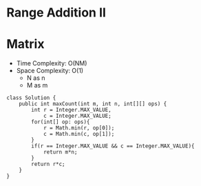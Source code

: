 # Range Addition II
# Matrix
* Time Complexity: O(NM)
* Space Complexity: O(1)
	* N as n
	* M as m
```
class Solution {
    public int maxCount(int m, int n, int[][] ops) {
        int r = Integer.MAX_VALUE,
            c = Integer.MAX_VALUE;
        for(int[] op: ops){
            r = Math.min(r, op[0]);
            c = Math.min(c, op[1]);
        }
        if(r == Integer.MAX_VALUE && c == Integer.MAX_VALUE){
            return m*n;
        }
        return r*c;
    }
}
```
